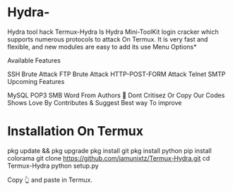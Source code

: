 # Hydra-
Hydra tool hack 
Termux-Hydra Is Hydra Mini-ToolKit login cracker which supports numerous protocols to attack On Termux. It is very fast and flexible, and new modules are easy to add its use Menu Options*


Available Features

 SSH Brute Attack
 FTP Brute Attack
 HTTP-POST-FORM Attack
 Telnet
 SMTP
Upcoming Features

 MySQL
 POP3
 SMB
Word From Authors 📃 Dont Critisez Or Copy Our Codes Shows Love By Contributes & Suggest Best way To improve

# Installation On Termux
pkg update && pkg upgrade
pkg install git
pkg install python
pip install colorama
git clone https://github.com/iamunixtz/Termux-Hydra.git
cd Termux-Hydra
python setup.py

Copy 👆 and paste in Termux.
